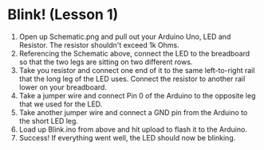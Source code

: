 # Blink! (Lesson 1)

1. Open up Schematic.png and pull out your Arduino Uno, LED and Resistor. The resistor shouldn't exceed 1k Ohms.
2. Referencing the Schematic above, connect the LED to the breadboard so that the two legs are sitting on two different rows.
3. Take you resistor and connect one end of it to the same left-to-right rail that the long leg of the LED uses. Connect the resistor to another rail lower on your breadboard.
4. Take a jumper wire and connect Pin 0 of the Arduino to the opposite leg that we used for the LED.
5. Take another jumper wire and connect a GND pin from the Arduino to the short LED leg.
6. Load up Blink.ino from above and hit upload to flash it to the Arduino.
7. Success! If everything went well, the LED should now be blinking.
